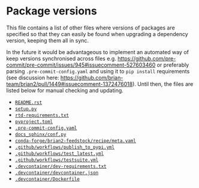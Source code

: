 Package versions
================

This file contains a list of other files where versions of packages are specified so that they can easily be found when upgrading a dependency version, keeping them all in sync. 

In the future it would be advantageous to implement an automated way of keep versions synchronised across files e.g. https://github.com/pre-commit/pre-commit/issues/945#issuecomment-527603460 or preferably parsing `.pre-commit-config.yaml` and using it to `pip install` requirements (see discussion here: https://github.com/brian-team/brian2/pull/1449#issuecomment-1372476018). Until then, the files are listed below for manual checking and updating. 

* [`README.rst`](https://github.com/brian-team/brian2/blob/master/README.rst)
* [`setup.py`](https://github.com/brian-team/brian2/blob/master/setup.py)
* [`rtd-requirements.txt`](https://github.com/brian-team/brian2/blob/master/rtd-requirements.txt)
* [`pyproject.toml`](https://github.com/brian-team/brian2/blob/master/pyproject.toml)
* [`.pre-commit-config.yaml`](https://github.com/brian-team/brian2/blob/master/.pre-commit-config.yaml)
* [`docs_sphinx/conf.py`](https://github.com/brian-team/brian2/blob/master/docs_sphinx/conf.py)
* [`conda-forge/brian2-feedstock/recipe/meta.yaml`](https://github.com/conda-forge/brian2-feedstock/blob/main/recipe/meta.yaml)
* [`.github/workflows/publish_to_pypi.yml`](https://github.com/brian-team/brian2/blob/master/.github/workflows/publish_to_pypi.yml)
* [`.github/workflows/test_latest.yml`](https://github.com/brian-team/brian2/blob/master/.github/workflows/test_latest.yml)
* [`.github/workflows/testsuite.yml`](https://github.com/brian-team/brian2/blob/master/.github/workflows/testsuite.yml)
* [`.devcontainer/dev-requirements.txt`](https://github.com/brian-team/brian2/blob/master/.devcontainer/dev-requirements.txt)
* [`.devcontainer/devcontainer.json`](https://github.com/brian-team/brian2/blob/master/.devcontainer/devcontainer.json)
* [`.devcontainer/Dockerfile`](https://github.com/brian-team/brian2/blob/master/.devcontainer/Dockerfile)
